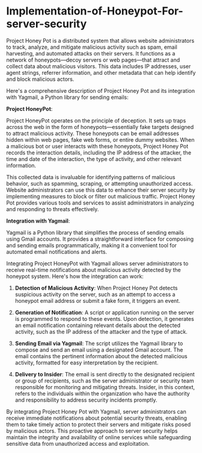 # Implementation-of-Honeypot-For-server-security

Project Honey Pot is a distributed system that allows website administrators to track, analyze, and mitigate malicious activity such as spam, email harvesting, and automated attacks on their servers. It functions as a network of honeypots—decoy servers or web pages—that attract and collect data about malicious visitors. This data includes IP addresses, user agent strings, referrer information, and other metadata that can help identify and block malicious actors.

Here's a comprehensive description of Project Honey Pot and its integration with Yagmail, a Python library for sending emails:

**Project HoneyPot**:

Project HoneyPot operates on the principle of deception. It sets up traps across the web in the form of honeypots—essentially fake targets designed to attract malicious activity. These honeypots can be email addresses hidden within web pages, fake web forms, or entire dummy websites. When a malicious bot or user interacts with these honeypots, Project Honey Pot records the interaction details, including the IP address of the attacker, the time and date of the interaction, the type of activity, and other relevant information.

This collected data is invaluable for identifying patterns of malicious behavior, such as spamming, scraping, or attempting unauthorized access. Website administrators can use this data to enhance their server security by implementing measures to block or filter out malicious traffic. Project Honey Pot provides various tools and services to assist administrators in analyzing and responding to threats effectively.

**Integration with Yagmail**:

Yagmail is a Python library that simplifies the process of sending emails using Gmail accounts. It provides a straightforward interface for composing and sending emails programmatically, making it a convenient tool for automated email notifications and alerts.

Integrating Project HoneyPot with Yagmail allows server administrators to receive real-time notifications about malicious activity detected by the honeypot system. Here's how the integration can work:

1. **Detection of Malicious Activity**: When Project Honey Pot detects suspicious activity on the server, such as an attempt to access a honeypot email address or submit a fake form, it triggers an event.

2. **Generation of Notification**: A script or application running on the server is programmed to respond to these events. Upon detection, it generates an email notification containing relevant details about the detected activity, such as the IP address of the attacker and the type of attack.

3. **Sending Email via Yagmail**: The script utilizes the Yagmail library to compose and send an email using a designated Gmail account. The email contains the pertinent information about the detected malicious activity, formatted for easy interpretation by the recipient.

4. **Delivery to Insider**: The email is sent directly to the designated recipient or group of recipients, such as the server administrator or security team responsible for monitoring and mitigating threats. Insider, in this context, refers to the individuals within the organization who have the authority and responsibility to address security incidents promptly.

By integrating Project Honey Pot with Yagmail, server administrators can receive immediate notifications about potential security threats, enabling them to take timely action to protect their servers and mitigate risks posed by malicious actors. This proactive approach to server security helps maintain the integrity and availability of online services while safeguarding sensitive data from unauthorized access and exploitation.
